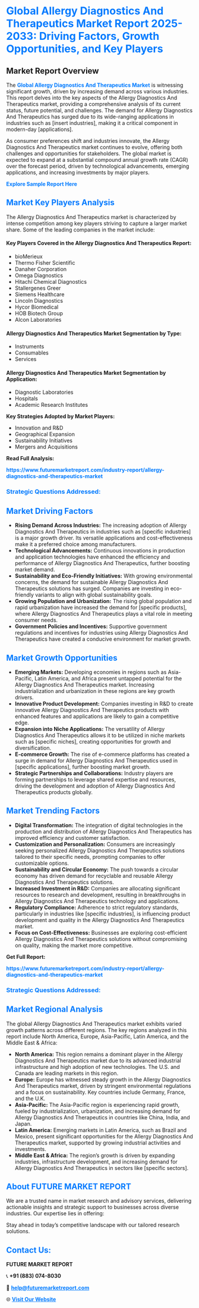 <h1 style="color: #007BFF;">Global Allergy Diagnostics And Therapeutics Market Report 2025-2033: Driving Factors, Growth Opportunities, and Key Players</h1>

<section id="overview">
<h2>Market Report Overview</h2>
<p>The <a href="https://www.futuremarketreport.com/industry-report/allergy-diagnostics-and-therapeutics-market" style="color: #007BFF; text-decoration: none;"><strong>Global Allergy Diagnostics And Therapeutics Market</strong></a> is witnessing significant growth, driven by increasing demand across various industries. This report delves into the key aspects of the Allergy Diagnostics And Therapeutics market, providing a comprehensive analysis of its current status, future potential, and challenges. The demand for Allergy Diagnostics And Therapeutics has surged due to its wide-ranging applications in industries such as [insert industries], making it a critical component in modern-day [applications].</p>
<p>As consumer preferences shift and industries innovate, the Allergy Diagnostics And Therapeutics market continues to evolve, offering both challenges and opportunities for stakeholders. The global market is expected to expand at a substantial compound annual growth rate (CAGR) over the forecast period, driven by technological advancements, emerging applications, and increasing investments by major players.</p>
</section>

<section id="overview">
<p><a href="https://www.futuremarketreport.com/request-sample/reportId=63128" style="color: #007BFF; text-decoration: none;"><strong>Explore Sample Report Here</strong></a></p>
</section>

<section id="key-players">
<h2 style="color: #007BFF;">Market Key Players Analysis</h2>
<p>The Allergy Diagnostics And Therapeutics market is characterized by intense competition among key players striving to capture a larger market share. Some of the leading companies in the market include:</p>
<h4>Key Players Covered in the Allergy Diagnostics And Therapeutics Report:</h4>
<ul><li>bioMerieux</li><li>Thermo Fisher Scientific</li><li>Danaher Corporation</li><li>Omega Diagnostics</li><li>Hitachi Chemical Diagnostics</li><li>Stallergenes Greer</li><li>Siemens Healthcare</li><li>Lincoln Diagnostics</li><li>Hycor Biomedical</li><li>HOB Biotech Group</li><li>Alcon Laboratories</li></ul>
<h4>Allergy Diagnostics And Therapeutics Market Segmentation by Type:</h4>
<ul><li>Instruments</li><li>Consumables</li><li>Services</li></ul>

<h4>Allergy Diagnostics And Therapeutics Market Segmentation by Application:</h4>
<ul><li>Diagnostic Laboratories</li><li>Hospitals</li><li>Academic Research Institutes</li></ul>
<p><strong>Key Strategies Adopted by Market Players:</strong></p>
<ul>
<li>Innovation and R&D</li>
<li>Geographical Expansion</li>
<li>Sustainability Initiatives</li>
<li>Mergers and Acquisitions</li>
</ul>
</section>

<section>
<p><strong>Read Full Analysis: </strong></p><a href="https://www.futuremarketreport.com/industry-report/allergy-diagnostics-and-therapeutics-market" style="color: #007BFF; text-decoration: none;"><strong>https://www.futuremarketreport.com/industry-report/allergy-diagnostics-and-therapeutics-market</strong></a>
<h3 style="color: #007BFF;">Strategic Questions Addressed:</h3>
</section>

<section id="driving-factors">
<h2 style="color: #007BFF;">Market Driving Factors</h2>
<ul>
<li><strong>Rising Demand Across Industries:</strong> The increasing adoption of Allergy Diagnostics And Therapeutics in industries such as [specific industries] is a major growth driver. Its versatile applications and cost-effectiveness make it a preferred choice among manufacturers.</li>
<li><strong>Technological Advancements:</strong> Continuous innovations in production and application technologies have enhanced the efficiency and performance of Allergy Diagnostics And Therapeutics, further boosting market demand.</li>
<li><strong>Sustainability and Eco-Friendly Initiatives:</strong> With growing environmental concerns, the demand for sustainable Allergy Diagnostics And Therapeutics solutions has surged. Companies are investing in eco-friendly variants to align with global sustainability goals.</li>
<li><strong>Growing Population and Urbanization:</strong> The rising global population and rapid urbanization have increased the demand for [specific products], where Allergy Diagnostics And Therapeutics plays a vital role in meeting consumer needs.</li>
<li><strong>Government Policies and Incentives:</strong> Supportive government regulations and incentives for industries using Allergy Diagnostics And Therapeutics have created a conducive environment for market growth.</li>
</ul>
</section>

<section id="growth-opportunities">
<h2 style="color: #007BFF;">Market Growth Opportunities</h2>
<ul>
<li><strong>Emerging Markets:</strong> Developing economies in regions such as Asia-Pacific, Latin America, and Africa present untapped potential for the Allergy Diagnostics And Therapeutics market. Increasing industrialization and urbanization in these regions are key growth drivers.</li>
<li><strong>Innovative Product Development:</strong> Companies investing in R&D to create innovative Allergy Diagnostics And Therapeutics products with enhanced features and applications are likely to gain a competitive edge.</li>
<li><strong>Expansion into Niche Applications:</strong> The versatility of Allergy Diagnostics And Therapeutics allows it to be utilized in niche markets such as [specific niches], creating opportunities for growth and diversification.</li>
<li><strong>E-commerce Growth:</strong> The rise of e-commerce platforms has created a surge in demand for Allergy Diagnostics And Therapeutics used in [specific applications], further boosting market growth.</li>
<li><strong>Strategic Partnerships and Collaborations:</strong> Industry players are forming partnerships to leverage shared expertise and resources, driving the development and adoption of Allergy Diagnostics And Therapeutics products globally.</li>
</ul>
</section>

<section id="trending-factors">
<h2 style="color: #007BFF;">Market Trending Factors</h2>
<ul>
<li><strong>Digital Transformation:</strong> The integration of digital technologies in the production and distribution of Allergy Diagnostics And Therapeutics has improved efficiency and customer satisfaction.</li>
<li><strong>Customization and Personalization:</strong> Consumers are increasingly seeking personalized Allergy Diagnostics And Therapeutics solutions tailored to their specific needs, prompting companies to offer customizable options.</li>
<li><strong>Sustainability and Circular Economy:</strong> The push towards a circular economy has driven demand for recyclable and reusable Allergy Diagnostics And Therapeutics solutions.</li>
<li><strong>Increased Investment in R&D:</strong> Companies are allocating significant resources to research and development, resulting in breakthroughs in Allergy Diagnostics And Therapeutics technology and applications.</li>
<li><strong>Regulatory Compliance:</strong> Adherence to strict regulatory standards, particularly in industries like [specific industries], is influencing product development and quality in the Allergy Diagnostics And Therapeutics market.</li>
<li><strong>Focus on Cost-Effectiveness:</strong> Businesses are exploring cost-efficient Allergy Diagnostics And Therapeutics solutions without compromising on quality, making the market more competitive.</li>
</ul>
</section>

<section>
<p><strong>Get Full Report: </strong></p><a href="https://www.futuremarketreport.com/industry-report/allergy-diagnostics-and-therapeutics-market" style="color: #007BFF; text-decoration: none;"><strong>https://www.futuremarketreport.com/industry-report/allergy-diagnostics-and-therapeutics-market</strong></a>
<h3 style="color: #007BFF;">Strategic Questions Addressed:</h3>
</section>


<section id="regional-analysis">
<h2 style="color: #007BFF;">Market Regional Analysis</h2>
<p>The global Allergy Diagnostics And Therapeutics market exhibits varied growth patterns across different regions. The key regions analyzed in this report include North America, Europe, Asia-Pacific, Latin America, and the Middle East & Africa:</p>
<ul>
<li><strong>North America:</strong> This region remains a dominant player in the Allergy Diagnostics And Therapeutics market due to its advanced industrial infrastructure and high adoption of new technologies. The U.S. and Canada are leading markets in this region.</li>
<li><strong>Europe:</strong> Europe has witnessed steady growth in the Allergy Diagnostics And Therapeutics market, driven by stringent environmental regulations and a focus on sustainability. Key countries include Germany, France, and the U.K.</li>
<li><strong>Asia-Pacific:</strong> The Asia-Pacific region is experiencing rapid growth, fueled by industrialization, urbanization, and increasing demand for Allergy Diagnostics And Therapeutics in countries like China, India, and Japan.</li>
<li><strong>Latin America:</strong> Emerging markets in Latin America, such as Brazil and Mexico, present significant opportunities for the Allergy Diagnostics And Therapeutics market, supported by growing industrial activities and investments.</li>
<li><strong>Middle East & Africa:</strong> The region’s growth is driven by expanding industries, infrastructure development, and increasing demand for Allergy Diagnostics And Therapeutics in sectors like [specific sectors].</li>
</ul>
</section>

<footer>
<h2 style="color: #007BFF;">About FUTURE MARKET REPORT</h2>
<p>We are a trusted name in market research and advisory services, delivering actionable insights and strategic support to businesses across diverse industries. Our expertise lies in offering:</p>

<p>Stay ahead in today’s competitive landscape with our tailored research solutions.</p>

<h2 style="color: #007BFF;">Contact Us:</h2>
<p><strong>FUTURE MARKET REPORT</strong></p>
<p>📞 <strong>+91 (883) 074-8030</strong></p>
<p>📧 <strong><a href="mailto:help@futuremarketreport.com" style="color: #007BFF;">help@futuremarketreport.com</a></strong></p>
<p>🌐 <strong><a href="https://www.futuremarketreport.com/" style="color: #007BFF;">Visit Our Website</a></strong></p>
</footer>